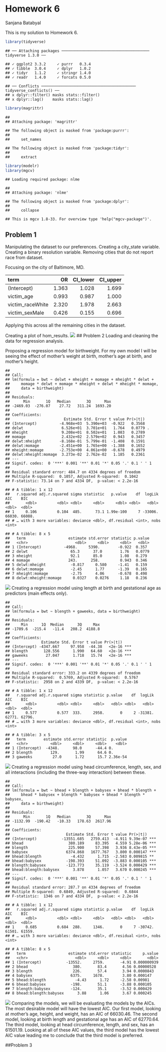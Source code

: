 Homework 6
================
Sanjana Batabyal

This is my solution to Homework 6.

``` r
library(tidyverse)
```

    ## ── Attaching packages ─────────────────────────────────────── tidyverse 1.3.0 ──

    ## ✓ ggplot2 3.3.2     ✓ purrr   0.3.4
    ## ✓ tibble  3.0.4     ✓ dplyr   1.0.2
    ## ✓ tidyr   1.1.2     ✓ stringr 1.4.0
    ## ✓ readr   1.4.0     ✓ forcats 0.5.0

    ## ── Conflicts ────────────────────────────────────────── tidyverse_conflicts() ──
    ## x dplyr::filter() masks stats::filter()
    ## x dplyr::lag()    masks stats::lag()

``` r
library(magrittr)
```

    ## 
    ## Attaching package: 'magrittr'

    ## The following object is masked from 'package:purrr':
    ## 
    ##     set_names

    ## The following object is masked from 'package:tidyr':
    ## 
    ##     extract

``` r
library(modelr)
library(mgcv)
```

    ## Loading required package: nlme

    ## 
    ## Attaching package: 'nlme'

    ## The following object is masked from 'package:dplyr':
    ## 
    ##     collapse

    ## This is mgcv 1.8-33. For overview type 'help("mgcv-package")'.

## Problem 1

Manipulating the dataset to our preferences. Creating a city\_state
variable. Creating a binary resolution variable. Removing cities that do
not report race from dataset.

Focusing on the city of Baltimore, MD.

| term              |    OR | CI\_lower | CI\_upper |
| :---------------- | ----: | --------: | --------: |
| (Intercept)       | 1.363 |     1.028 |     1.699 |
| victim\_age       | 0.993 |     0.987 |     1.000 |
| victim\_raceWhite | 2.320 |     1.978 |     2.663 |
| victim\_sexMale   | 0.426 |     0.155 |     0.696 |

Applying this across all the remaining cities in the dataset.

Creating a plot of hom\_results.
![](p8105_hw6_sb4328_files/figure-gfm/unnamed-chunk-4-1.png)<!-- -->
\#\# Problem 2 Loading and cleaning the data for regression analysis.

Proposing a regression model for birthweight. For my own model I will be
seeing the effect of mother’s weight at birth, mother’s age at birth,
and mother’s height.

    ## 
    ## Call:
    ## lm(formula = bwt ~ delwt + mheight + momage + mheight * delwt + 
    ##     momage * delwt + momage * mheight + delwt * mheight * momage, 
    ##     data = birthweight)
    ## 
    ## Residuals:
    ##      Min       1Q   Median       3Q      Max 
    ## -2469.03  -276.07    27.72   311.24  1693.20 
    ## 
    ## Coefficients:
    ##                        Estimate Std. Error t value Pr(>|t|)  
    ## (Intercept)          -4.968e+03  5.390e+03  -0.922   0.3568  
    ## delwt                 6.526e+01  3.701e+01   1.764   0.0779 .
    ## mheight               9.208e+01  8.502e+01   1.083   0.2789  
    ## momage                2.432e+02  2.579e+02   0.943   0.3457  
    ## delwt:mheight        -8.168e-01  5.799e-01  -1.408   0.1591  
    ## delwt:momage         -2.451e+00  1.765e+00  -1.388   0.1652  
    ## mheight:momage       -2.753e+00  4.061e+00  -0.678   0.4979  
    ## delwt:mheight:momage  3.273e-02  2.762e-02   1.185   0.2361  
    ## ---
    ## Signif. codes:  0 '***' 0.001 '**' 0.01 '*' 0.05 '.' 0.1 ' ' 1
    ## 
    ## Residual standard error: 484.7 on 4334 degrees of freedom
    ## Multiple R-squared:  0.1057, Adjusted R-squared:  0.1042 
    ## F-statistic: 73.14 on 7 and 4334 DF,  p-value: < 2.2e-16

    ## # A tibble: 1 x 12
    ##   r.squared adj.r.squared sigma statistic   p.value    df  logLik    AIC    BIC
    ##       <dbl>         <dbl> <dbl>     <dbl>     <dbl> <dbl>   <dbl>  <dbl>  <dbl>
    ## 1     0.106         0.104  485.      73.1 1.99e-100     7 -33006. 66030. 66088.
    ## # … with 3 more variables: deviance <dbl>, df.residual <int>, nobs <int>

    ## # A tibble: 8 x 5
    ##   term                   estimate std.error statistic p.value
    ##   <chr>                     <dbl>     <dbl>     <dbl>   <dbl>
    ## 1 (Intercept)          -4968.     5390.        -0.922  0.357 
    ## 2 delwt                   65.3      37.0        1.76   0.0779
    ## 3 mheight                 92.1      85.0        1.08   0.279 
    ## 4 momage                 243.      258.         0.943  0.346 
    ## 5 delwt:mheight           -0.817     0.580     -1.41   0.159 
    ## 6 delwt:momage            -2.45      1.77      -1.39   0.165 
    ## 7 mheight:momage          -2.75      4.06      -0.678  0.498 
    ## 8 delwt:mheight:momage     0.0327    0.0276     1.18   0.236

![](p8105_hw6_sb4328_files/figure-gfm/unnamed-chunk-6-1.png)<!-- -->
Creating a regression model using length at birth and gestational age as
predictors (main effects only).

    ## 
    ## Call:
    ## lm(formula = bwt ~ blength + gaweeks, data = birthweight)
    ## 
    ## Residuals:
    ##     Min      1Q  Median      3Q     Max 
    ## -1709.6  -215.4   -11.4   208.2  4188.8 
    ## 
    ## Coefficients:
    ##              Estimate Std. Error t value Pr(>|t|)    
    ## (Intercept) -4347.667     97.958  -44.38   <2e-16 ***
    ## blength       128.556      1.990   64.60   <2e-16 ***
    ## gaweeks        27.047      1.718   15.74   <2e-16 ***
    ## ---
    ## Signif. codes:  0 '***' 0.001 '**' 0.01 '*' 0.05 '.' 0.1 ' ' 1
    ## 
    ## Residual standard error: 333.2 on 4339 degrees of freedom
    ## Multiple R-squared:  0.5769, Adjusted R-squared:  0.5767 
    ## F-statistic:  2958 on 2 and 4339 DF,  p-value: < 2.2e-16

    ## # A tibble: 1 x 12
    ##   r.squared adj.r.squared sigma statistic p.value    df  logLik    AIC    BIC
    ##       <dbl>         <dbl> <dbl>     <dbl>   <dbl> <dbl>   <dbl>  <dbl>  <dbl>
    ## 1     0.577         0.577  333.     2958.       0     2 -31381. 62771. 62796.
    ## # … with 3 more variables: deviance <dbl>, df.residual <int>, nobs <int>

    ## # A tibble: 3 x 5
    ##   term        estimate std.error statistic  p.value
    ##   <chr>          <dbl>     <dbl>     <dbl>    <dbl>
    ## 1 (Intercept)  -4348.      98.0      -44.4 0.      
    ## 2 blength        129.       1.99      64.6 0.      
    ## 3 gaweeks         27.0      1.72      15.7 2.36e-54

![](p8105_hw6_sb4328_files/figure-gfm/unnamed-chunk-7-1.png)<!-- -->
Creating a regression model using head circumference, length, sex, and
all interactions (including the three-way interaction) between these.

    ## 
    ## Call:
    ## lm(formula = bwt ~ bhead + blength + babysex + bhead * blength + 
    ##     bhead * babysex + blength * babysex + bhead * blength * babysex, 
    ##     data = birthweight)
    ## 
    ## Residuals:
    ##      Min       1Q   Median       3Q      Max 
    ## -1132.99  -190.42   -10.33   178.63  2617.96 
    ## 
    ## Coefficients:
    ##                         Estimate Std. Error t value Pr(>|t|)    
    ## (Intercept)           -13551.685   2759.413  -4.911 9.39e-07 ***
    ## bhead                    380.189     83.395   4.559 5.28e-06 ***
    ## blength                  225.900     57.398   3.936 8.43e-05 ***
    ## babysex                 6374.868   1677.767   3.800 0.000147 ***
    ## bhead:blength             -4.432      1.715  -2.583 0.009815 ** 
    ## bhead:babysex           -198.393     51.092  -3.883 0.000105 ***
    ## blength:babysex         -123.773     35.119  -3.524 0.000429 ***
    ## bhead:blength:babysex      3.878      1.057   3.670 0.000245 ***
    ## ---
    ## Signif. codes:  0 '***' 0.001 '**' 0.01 '*' 0.05 '.' 0.1 ' ' 1
    ## 
    ## Residual standard error: 287.7 on 4334 degrees of freedom
    ## Multiple R-squared:  0.6849, Adjusted R-squared:  0.6844 
    ## F-statistic:  1346 on 7 and 4334 DF,  p-value: < 2.2e-16

    ## # A tibble: 1 x 12
    ##   r.squared adj.r.squared sigma statistic p.value    df  logLik    AIC    BIC
    ##       <dbl>         <dbl> <dbl>     <dbl>   <dbl> <dbl>   <dbl>  <dbl>  <dbl>
    ## 1     0.685         0.684  288.     1346.       0     7 -30742. 61501. 61559.
    ## # … with 3 more variables: deviance <dbl>, df.residual <int>, nobs <int>

    ## # A tibble: 8 x 5
    ##   term                   estimate std.error statistic     p.value
    ##   <chr>                     <dbl>     <dbl>     <dbl>       <dbl>
    ## 1 (Intercept)           -13552.     2759.       -4.91 0.000000939
    ## 2 bhead                    380.       83.4       4.56 0.00000528 
    ## 3 blength                  226.       57.4       3.94 0.0000843  
    ## 4 babysex                 6375.     1678.        3.80 0.000147   
    ## 5 bhead:blength             -4.43      1.72     -2.58 0.00981    
    ## 6 bhead:babysex           -198.       51.1      -3.88 0.000105   
    ## 7 blength:babysex         -124.       35.1      -3.52 0.000429   
    ## 8 bhead:blength:babysex      3.88      1.06      3.67 0.000245

![](p8105_hw6_sb4328_files/figure-gfm/unnamed-chunk-8-1.png)<!-- -->
Comparing the models, we will be evaluating the models by the AICs. The
most desirable model will have the lowest AIC. Our first model, looking
at mother’s age, height, and weight, has an AIC of 66030.46. The second
model, looking at birth length and gestational age has an AIC of
62770.64. The third model, looking at head circumference, length, and
sex, has an 61501.19. Looking at all of these AIC values, the third
model has the lowest AIC value leading me to conclude that the third
model is preferred.

\#\#Problem 3
